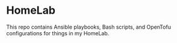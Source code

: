 # HomeLab

This repo contains Ansible playbooks, Bash scripts, and OpenTofu
configurations for things in my HomeLab.
